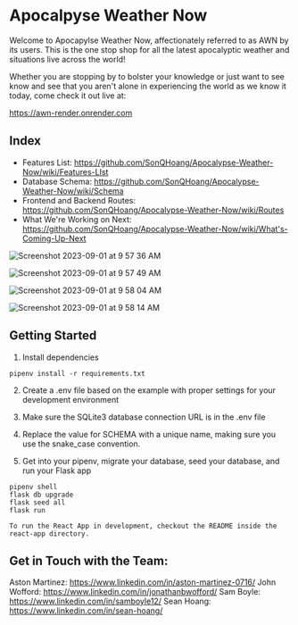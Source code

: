 # Apocalpyse Weather Now

Welcome to Apocapylse Weather Now, affectionately referred to as AWN by its users. This is the one stop shop for all the latest apocalyptic weather and situations live across the world! 

Whether you are stopping by to bolster your knowledge or just want to see know and see that you aren't alone in experiencing the world as we know it today, come check it out live at:

https://awn-render.onrender.com

## Index
- Features List: https://github.com/SonQHoang/Apocalypse-Weather-Now/wiki/Features-LIst
- Database Schema: https://github.com/SonQHoang/Apocalypse-Weather-Now/wiki/Schema
- Frontend and Backend Routes: https://github.com/SonQHoang/Apocalypse-Weather-Now/wiki/Routes
- What We're Working on Next: https://github.com/SonQHoang/Apocalypse-Weather-Now/wiki/What's-Coming-Up-Next

![Screenshot 2023-09-01 at 9 57 36 AM](https://github.com/SonQHoang/Apocalypse-Weather-Now/assets/116997524/5daad1f9-e1bf-4b9e-9551-af5e3e101886)

![Screenshot 2023-09-01 at 9 57 49 AM](https://github.com/SonQHoang/Apocalypse-Weather-Now/assets/116997524/7fdb8a2e-d2c5-47d6-b986-031efa3facb2)


![Screenshot 2023-09-01 at 9 58 04 AM](https://github.com/SonQHoang/Apocalypse-Weather-Now/assets/116997524/3f97d29a-6f93-452a-a103-fea34c5c22c5)

![Screenshot 2023-09-01 at 9 58 14 AM](https://github.com/SonQHoang/Apocalypse-Weather-Now/assets/116997524/4bd2c093-ffc2-4932-b902-1d343f6c658e)





## Getting Started

1. Install dependencies

```
pipenv install -r requirements.txt
```

2. Create a .env file based on the example with proper settings for your development environment

3. Make sure the SQLite3 database connection URL is in the .env file

4. Replace the value for SCHEMA with a unique name, making sure you use the snake_case convention.

5. Get into your pipenv, migrate your database, seed your database, and run your Flask app

```
pipenv shell
flask db upgrade
flask seed all
flask run

To run the React App in development, checkout the README inside the react-app directory.
```

## Get in Touch with the Team:
Aston Martinez: https://www.linkedin.com/in/aston-martinez-0716/
John Wofford: https://www.linkedin.com/in/jonathanbwofford/
Sam Boyle: https://www.linkedin.com/in/samboyle12/
Sean Hoang: https://www.linkedin.com/in/sean-hoang/
